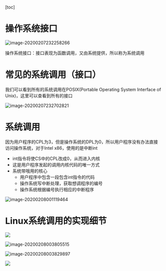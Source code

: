 [toc]

# 操作系统接口



![image-20200207232258266](/Users/chenyansong/Documents/note/images/os/image-20200207232258266.png)

操作系统接口：接口表现为函数调用，又由系统提供，所以称为系统调用



# 常见的系统调用（接口）

我们可以看到所有的系统调用在POSIX(Portable Operating System Interface of Unix)，这里可以查看到所有的接口

![image-20200207232702821](/Users/chenyansong/Documents/note/images/os/image-20200207232702821.png)



# 系统调用

因为用户程序的CPL为3，但是操作系统的DPL为0，所以用户程序没有办法直接访问操作系统，对于Intel x86，使用的是中断int

* int指令将使CS中的CPL改成0，从而进入内核
* 这是用户程序发起的调用内核代码的唯一方式
* 系统带哦用的核心
  * 用户程序中包含一段包含int指令的代码
  * 操作系统写中断处理，获取想调程序的编号
  * 操作系统根据编号执行相应的中断程序

![image-20200208001119464](/Users/chenyansong/Documents/note/images/os/image-20200208001119464.png)



# Linux系统调用的实现细节

![](/Users/chenyansong/Documents/note/images/os/image-20200208003713073.png)



![image-20200208003805515](/Users/chenyansong/Documents/note/images/os/image-20200208003805515.png)

![image-20200208003829897](/Users/chenyansong/Documents/note/images/os/image-20200208003829897.png)

![](/Users/chenyansong/Documents/note/images/os/image-20200208003927552.png)

